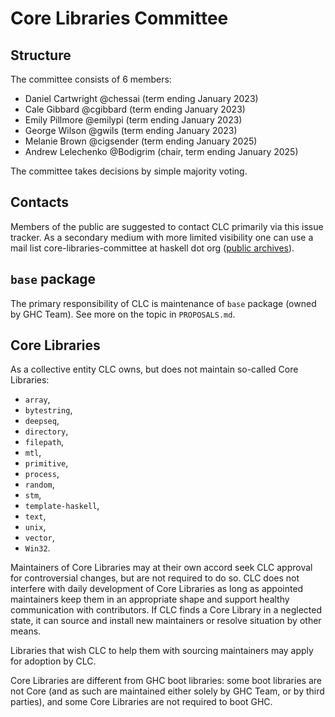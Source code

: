 # Core Libraries Committee

## Structure

The committee consists of 6 members:

* Daniel Cartwright @chessai (term ending January 2023)
* Cale Gibbard @cgibbard (term ending January 2023)
* Emily Pillmore @emilypi (term ending January 2023)
* George Wilson @gwils (term ending January 2023)
* Melanie Brown @cigsender (term ending January 2025)
* Andrew Lelechenko @Bodigrim (chair, term ending January 2025)

The committee takes decisions by simple majority voting.

## Contacts

Members of the public are suggested to contact CLC primarily via this issue tracker.
As a secondary medium with more limited visibility one can use a mail list
core-libraries-committee at haskell dot org
([public archives](https://groups.google.com/g/haskell-core-libraries)).

## `base` package

The primary responsibility of CLC is maintenance of `base` package (owned by GHC Team).
See more on the topic in `PROPOSALS.md`.

## Core Libraries

As a collective entity CLC owns, but does not maintain so-called Core Libraries:

* `array`,
* `bytestring`,
* `deepseq`,
* `directory`,
* `filepath`,
* `mtl`,
* `primitive`,
* `process`,
* `random`,
* `stm`,
* `template-haskell`,
* `text`,
* `unix`,
* `vector`,
* `Win32`.

Maintainers of Core Libraries may at their own accord seek CLC approval for
controversial changes, but are not required to do so. CLC does not interfere
with daily development of Core Libraries as long as appointed maintainers
keep them in an appropriate shape and support healthy communication with
contributors. If CLC finds a Core Library in a neglected state, it can
source and install new maintainers or resolve situation by other means.

Libraries that wish CLC to help them with sourcing maintainers
may apply for adoption by CLC.

Core Libraries are different from GHC boot libraries: some boot libraries are not Core
(and as such are maintained either solely by GHC Team, or by third parties), and some
Core Libraries are not required to boot GHC.
